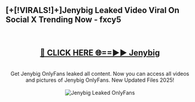 <h2>[+[!VIRALS!]+]Jenybig Leaked Video Viral On Social X Trending Now - fxcy5</h2>
<br>
<div align="center">
<h2><a href="https://libra.edu.pl?Jenybig" rel="nofollow">🔴 CLICK HERE 🌐==►► Jenybig</a></h2>
<br>
Get Jenybig OnlyFans leaked all content. Now you can access all videos and pictures of Jenybig OnlyFans. New Updated Files 2025!
<br>
<br>
<a href="https://libra.edu.pl?Jenybig" rel="nofollow" data-target="animated-image.originalLink"><img src="https://i.ibb.co.com/WyWwxjT/player-gif2.gif" alt="Jenybig Leaked OnlyFans" style="max-width: 100%; display: inline-block;" data-target="animated-image.originalImage"></a>
</div>
<br>